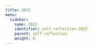 ```yaml
---
title: 2022
menu:
  sidebar:
    name: 2022
    identifier: self-reflection-2022
    parent: self-reflection
    weight: 0
---
```


